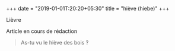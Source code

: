 +++
date = "2019-01-01T:20:20+05:30"
title = "hiève (hiebe)"
+++

Lièvre
<!--more-->
Article en cours de rédaction

> As-tu vu le hiève des bois ?
